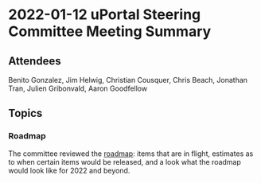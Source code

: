 # 2022-01-12 uPortal Steering Committee Meeting Summary

## Attendees

Benito Gonzalez, Jim Helwig, Christian Cousquer, Chris Beach, Jonathan Tran, Julien Gribonvald, Aaron Goodfellow

## Topics

### Roadmap

The committee reviewed the [roadmap](../../roadmap.md): items that are in flight, estimates as to when certain items would be released, and a look what the roadmap would look like for 2022 and beyond.
